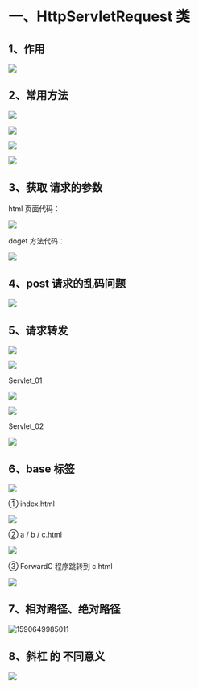 # 一、HttpServletRequest 类

## 1、作用

![](https://azhu12138.oss-cn-shenzhen.aliyuncs.com/img/20200527170634.png)

## 2、常用方法

![](https://azhu12138.oss-cn-shenzhen.aliyuncs.com/img/20200527171836.png)

![](https://azhu12138.oss-cn-shenzhen.aliyuncs.com/img/20200527174025.png)

![](https://azhu12138.oss-cn-shenzhen.aliyuncs.com/img/20200527174141.png)

![](https://azhu12138.oss-cn-shenzhen.aliyuncs.com/img/20200527174222.png)

## 3、获取 请求的参数

html 页面代码：

![](https://azhu12138.oss-cn-shenzhen.aliyuncs.com/img/20200527174556.png)

doget 方法代码：

![](https://azhu12138.oss-cn-shenzhen.aliyuncs.com/img/20200527175339.png)

## 4、post 请求的乱码问题

![](https://azhu12138.oss-cn-shenzhen.aliyuncs.com/img/20200810165308.png)

## 5、请求转发

![](https://azhu12138.oss-cn-shenzhen.aliyuncs.com/img/20200528143942.png)

![](https://azhu12138.oss-cn-shenzhen.aliyuncs.com/img/20200528143803.png)

Servlet_01

![](https://azhu12138.oss-cn-shenzhen.aliyuncs.com/img/20200528144234.png)

![](https://azhu12138.oss-cn-shenzhen.aliyuncs.com/img/20200528144455.png)

Servlet_02

![](https://azhu12138.oss-cn-shenzhen.aliyuncs.com/img/20200528144547.png)

## 6、base 标签

![](https://azhu12138.oss-cn-shenzhen.aliyuncs.com/img/20200528150945.png)

① index.html

![](https://azhu12138.oss-cn-shenzhen.aliyuncs.com/img/20200528150252.png)

② a / b / c.html

![](https://azhu12138.oss-cn-shenzhen.aliyuncs.com/img/20200528150043.png)

③ ForwardC 程序跳转到 c.html

![](https://azhu12138.oss-cn-shenzhen.aliyuncs.com/img/20200528150539.png)

## 7、相对路径、绝对路径

![1590649985011](C:\Users\nobod\AppData\Roaming\Typora\typora-user-images\1590649985011.png)

## 8、斜杠 的 不同意义

![](https://azhu12138.oss-cn-shenzhen.aliyuncs.com/img/20200528151920.png)